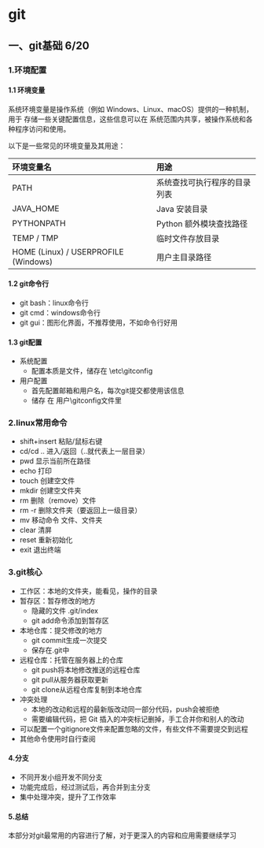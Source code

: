 # git
##  一、git基础 6/20
### 1.环境配置
#### 1.1 环境变量
系统环境变量是操作系统（例如 Windows、Linux、macOS）提供的一种机制，用于 存储一些关键配置信息，这些信息可以在 系统范围内共享，被操作系统和各种程序访问和使用。

以下是一些常见的环境变量及其用途：

| 环境变量名 | 用途 |
| :--- | :--- |
| PATH | 系统查找可执行程序的目录列表 |
| JAVA_HOME | Java 安装目录 |
| PYTHONPATH | Python 额外模块查找路径 |
| TEMP / TMP | 临时文件存放目录 |
| HOME (Linux) / USERPROFILE (Windows) | 用户主目录路径 |
#### 1.2 git命令行
- git bash：linux命令行
- git cmd：windows命令行
- git gui：图形化界面，不推荐使用，不如命令行好用
#### 1.3 git配置
- 系统配置
  - 配置本质是文件，储存在 \etc\gitconfig 
- 用户配置
  - 首先配置邮箱和用户名，每次git提交都使用该信息
  - 储存 在 用户\gitconfig文件里
### 2.linux常用命令
- shift+insert 粘贴/鼠标右键 
- cd/cd ..  进入/返回（..就代表上一层目录）
- pwd 显示当前所在路径
- echo 打印
- touch 创建空文件
- mkdir 创建空文件夹
- rm 删除（remove）文件
- rm -r 删除文件夹（要返回上一级目录）
- mv  移动命令 文件、文件夹
- clear 清屏
- reset 重新初始化
- exit 退出终端
### 3.git核心
- 工作区：本地的文件夹，能看见，操作的目录
- 暂存区：暂存修改的地方
  - 隐藏的文件 .git/index
  - git add命令添加到暂存区
- 本地仓库：提交修改的地方
  - git commit生成一次提交
  - 保存在.git中
- 远程仓库：托管在服务器上的仓库
  - git push将本地修改推送的远程仓库
  - git pull从服务器获取更新
  - git clone从远程仓库复制到本地仓库
- 冲突处理
  - 本地的改动和远程的最新版改动同一部分代码，push会被拒绝
  - 需要编辑代码，把 Git 插入的冲突标记删掉，手工合并你和别人的改动
- 可以配置一个gitignore文件来配置忽略的文件，有些文件不需要提交到远程
- 其他命令使用时自行查阅
#### 4.分支
- 不同开发小组开发不同分支
- 功能完成后，经过测试后，再合并到主分支
- 集中处理冲突，提升了工作效率
####  5.总结
本部分对git最常用的内容进行了解，对于更深入的内容和应用需要继续学习